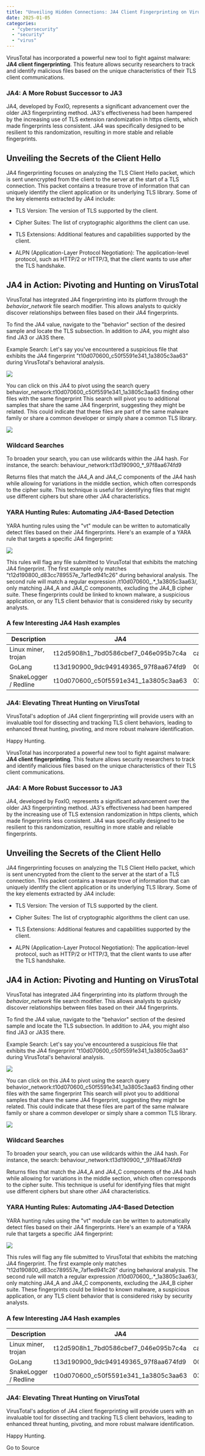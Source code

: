 ```yaml
---
title: "Unveiling Hidden Connections: JA4 Client Fingerprinting on VirusTotal"
date: 2025-01-05
categories: 
  - "cybersecurity"
  - "security"
  - "virus"
---
```


VirusTotal has incorporated a powerful new tool to fight against malware: **JA4 client fingerprinting**. This feature allows security researchers to track and identify malicious files based on the unique characteristics of their TLS client communications.

  

### JA4: A More Robust Successor to JA3

JA4, developed by FoxIO, represents a significant advancement over the older JA3 fingerprinting method. JA3's effectiveness had been hampered by the increasing use of TLS extension randomization in https clients, which made fingerprints less consistent. JA4 was specifically designed to be resilient to this randomization, resulting in more stable and reliable fingerprints.

  

## Unveiling the Secrets of the Client Hello

JA4 fingerprinting focuses on analyzing the TLS Client Hello packet, which is sent unencrypted from the client to the server at the start of a TLS connection. This packet contains a treasure trove of information that can uniquely identify the client application or its underlying TLS library. Some of the key elements extracted by JA4 include:  

- TLS Version: The version of TLS supported by the client.

- Cipher Suites: The list of cryptographic algorithms the client can use.

- TLS Extensions: Additional features and capabilities supported by the client.

- ALPN (Application-Layer Protocol Negotiation): The application-level protocol, such as HTTP/2 or HTTP/3, that the client wants to use after the TLS handshake.

## JA4 in Action: Pivoting and Hunting on VirusTotal

VirusTotal has integrated JA4 fingerprinting into its platform through the _behavior\_network_ file search modifier. This allows analysts to quickly discover relationships between files based on their JA4 fingerprints.  
  
To find the JA4 value, navigate to the "behavior" section of the desired sample and locate the TLS subsection. In addition to JA4, you might also find JA3 or JA3S there.  
  
Example Search: Let's say you've encountered a suspicious file that exhibits the JA4 fingerprint "t10d070600\_c50f5591e341\_1a3805c3aa63" during VirusTotal's behavioral analysis.

![](https://lh7-rt.googleusercontent.com/docsz/AD_4nXf2W0yOriDhlTfcdaYFcycXRTNf91eU6YLxbQyPU08nNGDRIZpmQjh9BCOOqPFWJXEcAcN2CDq_gXSFk-yRsva-tsxzAuRkstXT5ecjrED_pUiqByz0nXSID1S3LbCJxY3EzEbD50igejIw5NvZFSmGYzCPNQ?key=khJT4uVVpgoqOspYPp6ncg)

You can click on this JA4 to pivot using the search query behavior\_network:t10d070600\_c50f5591e341\_1a3805c3aa63 finding other files with the same fingerprint This search will pivot you to additional samples that share the same JA4 fingerprint, suggesting they might be related. This could indicate that these files are part of the same malware family or share a common developer or simply share a common TLS library.

![](https://lh7-rt.googleusercontent.com/docsz/AD_4nXfzj_7_qZ0Dt65xvK9_pQ0nF-NGwwYqRVakTFtUcOLqTNOOYHN9AoTSoibYwSjvpBQ9dknpEU5kbLM8Tq0ZoYuWMifvRrNqOM2ROvTnviakclIJx0f53Y6f4uHKteSFJ7P46rLJSgBIoPLl27_eqcBybvxOFw?key=khJT4uVVpgoqOspYPp6ncg)

### Wildcard Searches

To broaden your search, you can use wildcards within the JA4 hash. For instance, the search: behaviour\_network:t13d190900\_\*\_97f8aa674fd9  
  
Returns files that match the JA4\_A and JA4\_C components of the JA4 hash while allowing for variations in the middle section, which often corresponds to the cipher suite. This technique is useful for identifying files that might use different ciphers but share other JA4 characteristics.

  

### YARA Hunting Rules: Automating JA4-Based Detection

YARA hunting rules using the "vt" module can be written to automatically detect files based on their JA4 fingerprints. Here's an example of a YARA rule that targets a specific JA4 fingerprint:  

![](https://lh7-rt.googleusercontent.com/docsz/AD_4nXe4qx5VpKCugnjyBSgEaN-nMAwPAvCbLkg8myX81DWuSENowCWIPNa6WPcTMdD-__R598RYFkLS5UF_FBMf4xNdPmcJOGeEQIoJzGkH8oupGkpxIH2D29B9TEoMB5CiGIn6R36obiBxmdE_7RxJUXUD0Ba-?key=khJT4uVVpgoqOspYPp6ncg)

  
This rules will flag any file submitted to VirusTotal that exhibits the matching JA4 fingerprint. The first example only matches "t12d190800\_d83cc789557e\_7af1ed941c26" during behavioral analysis. The second rule will match a regular expression /t10d070600\_.\*\_1a3805c3aa63/, only matching JA4\_A and JA4\_C components, excluding the JA4\_B cipher suite. These fingerprints could be linked to known malware, a suspicious application, or any TLS client behavior that is considered risky by security analysts.

  

  

### A few Interesting JA4 Hash examples

| Description | JA4 | Example SHA256 |
| --- | --- | --- |
| Linux miner, trojan | t12d5908h1\_7bd0586cbef7\_046e095b7c4a | caed9b2d91f5802da4b1844068e7df971d50a11411ff2a792aedce96554539f9 |
| GoLang | t13d190900\_9dc949149365\_97f8aa674fd9 | 00b001f5d30e7a51bf9eced4e41267912353153dcc52605a737a6778aaecfbfb |
| SnakeLogger / Redline | t10d070600\_c50f5591e341\_1a3805c3aa63 | 03461c2a07431aed5ff68bbcf42d7ef82f32190b44ba140befd3f474614b5f3d |

  

  

### JA4: Elevating Threat Hunting on VirusTotal

VirusTotal's adoption of JA4 client fingerprinting will provide users with an invaluable tool for dissecting and tracking TLS client behaviors, leading to enhanced threat hunting, pivoting, and more robust malware identification.  
  
Happy Hunting.  

VirusTotal has incorporated a powerful new tool to fight against malware: **JA4 client fingerprinting**. This feature allows security researchers to track and identify malicious files based on the unique characteristics of their TLS client communications.

  

### JA4: A More Robust Successor to JA3

JA4, developed by FoxIO, represents a significant advancement over the older JA3 fingerprinting method. JA3's effectiveness had been hampered by the increasing use of TLS extension randomization in https clients, which made fingerprints less consistent. JA4 was specifically designed to be resilient to this randomization, resulting in more stable and reliable fingerprints.

  

## Unveiling the Secrets of the Client Hello

JA4 fingerprinting focuses on analyzing the TLS Client Hello packet, which is sent unencrypted from the client to the server at the start of a TLS connection. This packet contains a treasure trove of information that can uniquely identify the client application or its underlying TLS library. Some of the key elements extracted by JA4 include:  

- TLS Version: The version of TLS supported by the client.

- Cipher Suites: The list of cryptographic algorithms the client can use.

- TLS Extensions: Additional features and capabilities supported by the client.

- ALPN (Application-Layer Protocol Negotiation): The application-level protocol, such as HTTP/2 or HTTP/3, that the client wants to use after the TLS handshake.

## JA4 in Action: Pivoting and Hunting on VirusTotal

VirusTotal has integrated JA4 fingerprinting into its platform through the _behavior\_network_ file search modifier. This allows analysts to quickly discover relationships between files based on their JA4 fingerprints.  
  
To find the JA4 value, navigate to the "behavior" section of the desired sample and locate the TLS subsection. In addition to JA4, you might also find JA3 or JA3S there.  
  
Example Search: Let's say you've encountered a suspicious file that exhibits the JA4 fingerprint "t10d070600\_c50f5591e341\_1a3805c3aa63" during VirusTotal's behavioral analysis.

![](https://lh7-rt.googleusercontent.com/docsz/AD_4nXf2W0yOriDhlTfcdaYFcycXRTNf91eU6YLxbQyPU08nNGDRIZpmQjh9BCOOqPFWJXEcAcN2CDq_gXSFk-yRsva-tsxzAuRkstXT5ecjrED_pUiqByz0nXSID1S3LbCJxY3EzEbD50igejIw5NvZFSmGYzCPNQ?key=khJT4uVVpgoqOspYPp6ncg)

You can click on this JA4 to pivot using the search query behavior\_network:t10d070600\_c50f5591e341\_1a3805c3aa63 finding other files with the same fingerprint This search will pivot you to additional samples that share the same JA4 fingerprint, suggesting they might be related. This could indicate that these files are part of the same malware family or share a common developer or simply share a common TLS library.

![](https://lh7-rt.googleusercontent.com/docsz/AD_4nXfzj_7_qZ0Dt65xvK9_pQ0nF-NGwwYqRVakTFtUcOLqTNOOYHN9AoTSoibYwSjvpBQ9dknpEU5kbLM8Tq0ZoYuWMifvRrNqOM2ROvTnviakclIJx0f53Y6f4uHKteSFJ7P46rLJSgBIoPLl27_eqcBybvxOFw?key=khJT4uVVpgoqOspYPp6ncg)

### Wildcard Searches

To broaden your search, you can use wildcards within the JA4 hash. For instance, the search: behaviour\_network:t13d190900\_\*\_97f8aa674fd9  
  
Returns files that match the JA4\_A and JA4\_C components of the JA4 hash while allowing for variations in the middle section, which often corresponds to the cipher suite. This technique is useful for identifying files that might use different ciphers but share other JA4 characteristics.

  

### YARA Hunting Rules: Automating JA4-Based Detection

YARA hunting rules using the "vt" module can be written to automatically detect files based on their JA4 fingerprints. Here's an example of a YARA rule that targets a specific JA4 fingerprint:  

![](https://lh7-rt.googleusercontent.com/docsz/AD_4nXe4qx5VpKCugnjyBSgEaN-nMAwPAvCbLkg8myX81DWuSENowCWIPNa6WPcTMdD-__R598RYFkLS5UF_FBMf4xNdPmcJOGeEQIoJzGkH8oupGkpxIH2D29B9TEoMB5CiGIn6R36obiBxmdE_7RxJUXUD0Ba-?key=khJT4uVVpgoqOspYPp6ncg)

  
This rules will flag any file submitted to VirusTotal that exhibits the matching JA4 fingerprint. The first example only matches "t12d190800\_d83cc789557e\_7af1ed941c26" during behavioral analysis. The second rule will match a regular expression /t10d070600\_.\*\_1a3805c3aa63/, only matching JA4\_A and JA4\_C components, excluding the JA4\_B cipher suite. These fingerprints could be linked to known malware, a suspicious application, or any TLS client behavior that is considered risky by security analysts.

  

  

### A few Interesting JA4 Hash examples

| Description | JA4 | Example SHA256 |
| --- | --- | --- |
| Linux miner, trojan | t12d5908h1\_7bd0586cbef7\_046e095b7c4a | caed9b2d91f5802da4b1844068e7df971d50a11411ff2a792aedce96554539f9 |
| GoLang | t13d190900\_9dc949149365\_97f8aa674fd9 | 00b001f5d30e7a51bf9eced4e41267912353153dcc52605a737a6778aaecfbfb |
| SnakeLogger / Redline | t10d070600\_c50f5591e341\_1a3805c3aa63 | 03461c2a07431aed5ff68bbcf42d7ef82f32190b44ba140befd3f474614b5f3d |

  

  

### JA4: Elevating Threat Hunting on VirusTotal

VirusTotal's adoption of JA4 client fingerprinting will provide users with an invaluable tool for dissecting and tracking TLS client behaviors, leading to enhanced threat hunting, pivoting, and more robust malware identification.  
  
Happy Hunting.  

Go to Source
